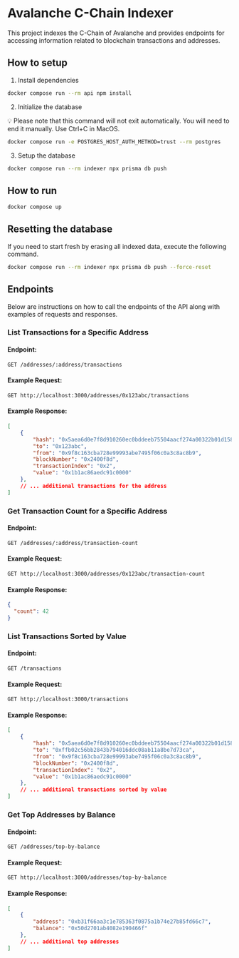 # Avalanche C-Chain Indexer

This project indexes the C-Chain of Avalanche and provides endpoints for accessing information related to blockchain transactions and addresses.

## How to setup

1. Install dependencies

```bash
docker compose run --rm api npm install
```

2. Initialize the database

💡 Please note that this command will not exit automatically. You will need to end it manually. Use Ctrl+C in MacOS.

```bash
docker compose run -e POSTGRES_HOST_AUTH_METHOD=trust --rm postgres
```

3. Setup the database

```bash
docker compose run --rm indexer npx prisma db push
```

## How to run

```bash
docker compose up
```

## Resetting the database

If you need to start fresh by erasing all indexed data, execute the following command.

```bash
docker compose run --rm indexer npx prisma db push --force-reset
```

## Endpoints

Below are instructions on how to call the endpoints of the API along with examples of requests and responses.

### List Transactions for a Specific Address

#### Endpoint:

```http
GET /addresses/:address/transactions
```

#### Example Request:

```http
GET http://localhost:3000/addresses/0x123abc/transactions
```

#### Example Response:

```json
[
    {
        "hash": "0x5aea6d0e7f8d910260ec0bddeeb75504aacf274a00322b01d15828b60df16839",
        "to": "0x123abc",
        "from": "0x9f8c163cba728e99993abe7495f06c0a3c8ac8b9",
        "blockNumber": "0x2400f8d",
        "transactionIndex": "0x2",
        "value": "0x1b1ac86aedc91c0000"
    },
    // ... additional transactions for the address
]
```

### Get Transaction Count for a Specific Address

#### Endpoint:

```http
GET /addresses/:address/transaction-count
```

#### Example Request:

```http
GET http://localhost:3000/addresses/0x123abc/transaction-count
```

#### Example Response:

```json
{
  "count": 42
}
```

### List Transactions Sorted by Value

#### Endpoint:

```http
GET /transactions
```

#### Example Request:

```http
GET http://localhost:3000/transactions
```

#### Example Response:

```json
[
    {
        "hash": "0x5aea6d0e7f8d910260ec0bddeeb75504aacf274a00322b01d15828b60df16839",
        "to": "0xffb02c56bb2843b794016ddc08ab11a8be7d73ca",
        "from": "0x9f8c163cba728e99993abe7495f06c0a3c8ac8b9",
        "blockNumber": "0x2400f8d",
        "transactionIndex": "0x2",
        "value": "0x1b1ac86aedc91c0000"
    },
    // ... additional transactions sorted by value
]
```

### Get Top Addresses by Balance

#### Endpoint:

```http
GET /addresses/top-by-balance
```

#### Example Request:

```http
GET http://localhost:3000/addresses/top-by-balance
```

#### Example Response:

```json
[
    {
        "address": "0xb31f66aa3c1e785363f0875a1b74e27b85fd66c7",
        "balance": "0x50d2701ab4082e190466f"
    },
    // ... additional top addresses
]
```
